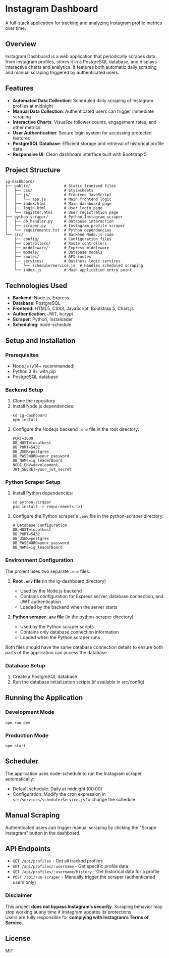 # Instagram Dashboard

A full-stack application for tracking and analyzing Instagram profile metrics over time.

## Overview

Instagram Dashboard is a web application that periodically scrapes data from Instagram profiles, stores it in a PostgreSQL database, and displays interactive charts and analytics. It features both automatic daily scraping and manual scraping triggered by authenticated users.

## Features

- **Automated Data Collection**: Scheduled daily scraping of Instagram profiles at midnight
- **Manual Data Collection**: Authenticated users can trigger immediate scraping
- **Interactive Charts**: Visualize follower counts, engagement rates, and other metrics
- **User Authentication**: Secure login system for accessing protected features
- **PostgreSQL Database**: Efficient storage and retrieval of historical profile data
- **Responsive UI**: Clean dashboard interface built with Bootstrap 5

## Project Structure

```
ig-dashboard/
├── public/               # Static frontend files
│   ├── css/              # Stylesheets
│   ├── js/               # Frontend JavaScript
│   │   └── app.js        # Main frontend logic
│   ├── index.html        # Main dashboard page
│   ├── login.html        # User login page
│   └── register.html     # User registration page
├── python-scraper/       # Python Instagram scraper
│   ├── db_handler.py     # Database interaction 
│   ├── scraper.py        # Instagram profile scraper
│   └── requirements.txt  # Python dependencies
└── src/                  # Backend Node.js code
    ├── config/           # Configuration files
    ├── controllers/      # Route controllers
    ├── middleware/       # Express middleware
    ├── models/           # Database models
    ├── routes/           # API routes
    ├── services/         # Business logic services
    │   └── schedulerService.js  # Handles scheduled scraping
    └── index.js          # Main application entry point
```

## Technologies Used

- **Backend**: Node.js, Express
- **Database**: PostgreSQL
- **Frontend**: HTML5, CSS3, JavaScript, Bootstrap 5, Chart.js
- **Authentication**: JWT, bcrypt
- **Scraper**: Python, Instaloader
- **Scheduling**: node-schedule

## Setup and Installation

### Prerequisites

- Node.js (v14+ recommended)
- Python 3.8+ with pip
- PostgreSQL database

### Backend Setup

1. Clone the repository
2. Install Node.js dependencies:
   ```
   cd ig-dashboard
   npm install
   ```
3. Configure the Node.js backend `.env` file in the root directory:
   ```
   PORT=3000
   DB_HOST=localhost
   DB_PORT=5432
   DB_USER=postgres
   DB_PASSWORD=your_password
   DB_NAME=ig_leaderBoard
   NODE_ENV=development
   JWT_SECRET=your_jwt_secret
   ```

### Python Scraper Setup

1. Install Python dependencies:
   ```
   cd python-scraper
   pip install -r requirements.txt
   ```

2. Configure the Python scraper's `.env` file in the python-scraper directory:
   ```
   # Database Configuration
   DB_HOST=localhost
   DB_PORT=5432
   DB_USER=postgres
   DB_PASSWORD=your_password
   DB_NAME=ig_leaderBoard
   ```

### Environment Configuration

The project uses two separate `.env` files:

1. **Root `.env` file** (in the ig-dashboard directory)
   - Used by the Node.js backend
   - Contains configuration for Express server, database connection, and JWT authentication
   - Loaded by the backend when the server starts

2. **Python scraper `.env` file** (in the python-scraper directory)
   - Used by the Python scraper scripts
   - Contains only database connection information
   - Loaded when the Python scraper runs

Both files should have the same database connection details to ensure both parts of the application can access the database.

### Database Setup

1. Create a PostgreSQL database
2. Run the database initialization scripts (if available in src/config)

## Running the Application

### Development Mode

```
npm run dev
```

### Production Mode

```
npm start
```

## Scheduler

The application uses node-schedule to run the Instagram scraper automatically:

- Default schedule: Daily at midnight (00:00)
- Configuration: Modify the cron expression in `src/services/schedulerService.js` to change the schedule

## Manual Scraping

Authenticated users can trigger manual scraping by clicking the "Scrape Instagram" button in the dashboard.

## API Endpoints

- `GET /api/profiles` - Get all tracked profiles
- `GET /api/profiles/:username` - Get specific profile data
- `GET /api/profiles/:username/history` - Get historical data for a profile
- `POST /api/run-scraper` - Manually trigger the scraper (authenticated users only)

### Disclaimer

This project **does not bypass Instagram’s security**. Scraping behavior may stop working at any time if Instagram updates its protections.  
Users are fully responsible for **complying with Instagram’s Terms of Service**.
## License

MIT
